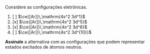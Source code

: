 Considere as configurações eletrônicas.

1. [ ] $\ce{[Ar]}\,\mathrm{4s^2 3d^1}$
2. [x] $\ce{[Ar]}\,\mathrm{4s^2 3d^5}$
3. [x] $\ce{[Ar]}\,\mathrm{4s^2 3d^8}$
4. [ ] $\ce{[Ar]}\,\mathrm{4s^2 3d^{10}}$

**Assinale** a alternativa com as configurações que podem representar estados excitados de átomos neutros.
